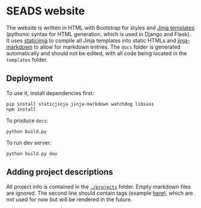 # SEADS website

The website is written in HTML with Bootstrap for styles and [Jinja templates](https://jinja.palletsprojects.com/en/3.1.x/) (pythonic syntax for HTML generation, which is used in Django and Flask). It uses [staticjinja](https://github.com/staticjinja/staticjinja) to compile all Jinja templates into static HTMLs and [jinja-markdown](https://github.com/jpsca/jinja-markdown) to allow for markdown entries. The `docs` folder is generated automatically and should not be edited, with all code being located in the `templates` folder.

## Deployment

To use it, install dependencies first:

```
pip install staticjinja jinja-markdown watchdog libsass
npm install
```

To produce `docs`:

```
python build.py
```

To run dev server:
```
python build.py dev
```

## Adding project descriptions

All project info is contained in the [`./projects`](./projects) folder. Empty markdown files are ignored. The second line should contain tags (example [here](./projects/01_gwwc_network.md)), which are not used for now but will be rendered in the future.